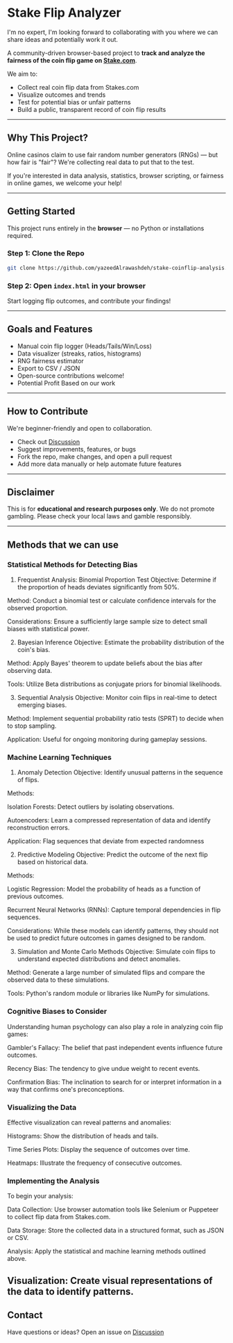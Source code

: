 #  Stake Flip Analyzer

I'm no expert, I'm looking forward to collaborating with you where we can share ideas and potentially work it out.

A community-driven browser-based project to **track and analyze the fairness of the coin flip game on [Stake.com](https://stake.com)**.

We aim to:
- Collect real coin flip data from Stakes.com
- Visualize outcomes and trends
- Test for potential bias or unfair patterns
- Build a public, transparent record of coin flip results

---

##  Why This Project?

Online casinos claim to use fair random number generators (RNGs) — but how fair is "fair"? We're collecting real data to put that to the test.

If you're interested in data analysis, statistics, browser scripting, or fairness in online games, we welcome your help!

---

##  Getting Started

This project runs entirely in the **browser** — no Python or installations required.

### Step 1: Clone the Repo
```bash
git clone https://github.com/yazeedAlrawashdeh/stake-coinflip-analysis.git
```

### Step 2: Open `index.html` in your browser

Start logging flip outcomes, and contribute your findings!

---

##  Goals and Features

-  Manual coin flip logger (Heads/Tails/Win/Loss)
-  Data visualizer (streaks, ratios, histograms)
-  RNG fairness estimator
-  Export to CSV / JSON
-  Open-source contributions welcome!
-  Potential Profit Based on our work

---

##  How to Contribute

We're beginner-friendly and open to collaboration.

- Check out [Discussion](discussions.md)
- Suggest improvements, features, or bugs
- Fork the repo, make changes, and open a pull request
- Add more data manually or help automate future features

---

##  Disclaimer

This is for **educational and research purposes only**. We do not promote gambling. Please check your local laws and gamble responsibly.

---
## Methods that we can use
### Statistical Methods for Detecting Bias

1. Frequentist Analysis: Binomial Proportion Test
Objective: Determine if the proportion of heads deviates significantly from 50%.

Method: Conduct a binomial test or calculate confidence intervals for the observed proportion.

Considerations: Ensure a sufficiently large sample size to detect small biases with statistical power.

2. Bayesian Inference
Objective: Estimate the probability distribution of the coin's bias.

Method: Apply Bayes' theorem to update beliefs about the bias after observing data.

Tools: Utilize Beta distributions as conjugate priors for binomial likelihoods. 

3. Sequential Analysis
Objective: Monitor coin flips in real-time to detect emerging biases.

Method: Implement sequential probability ratio tests (SPRT) to decide when to stop sampling.

Application: Useful for ongoing monitoring during gameplay sessions.

### Machine Learning Techniques
1. Anomaly Detection
Objective: Identify unusual patterns in the sequence of flips.

Methods:

Isolation Forests: Detect outliers by isolating observations.

Autoencoders: Learn a compressed representation of data and identify reconstruction errors.

Application: Flag sequences that deviate from expected randomness

2. Predictive Modeling
Objective: Predict the outcome of the next flip based on historical data.

Methods:

Logistic Regression: Model the probability of heads as a function of previous outcomes.

Recurrent Neural Networks (RNNs): Capture temporal dependencies in flip sequences.

Considerations: While these models can identify patterns, they should not be used to predict future outcomes in games designed to be random.

3. Simulation and Monte Carlo Methods
Objective: Simulate coin flips to understand expected distributions and detect anomalies.

Method: Generate a large number of simulated flips and compare the observed data to these simulations.

Tools: Python's random module or libraries like NumPy for simulations.


### Cognitive Biases to Consider
Understanding human psychology can also play a role in analyzing coin flip games:

Gambler's Fallacy: The belief that past independent events influence future outcomes.

Recency Bias: The tendency to give undue weight to recent events.

Confirmation Bias: The inclination to search for or interpret information in a way that confirms one's preconceptions.


### Visualizing the Data
Effective visualization can reveal patterns and anomalies:

Histograms: Show the distribution of heads and tails.

Time Series Plots: Display the sequence of outcomes over time.

Heatmaps: Illustrate the frequency of consecutive outcomes.

### Implementing the Analysis
To begin your analysis:

Data Collection: Use browser automation tools like Selenium or Puppeteer to collect flip data from Stakes.com.

Data Storage: Store the collected data in a structured format, such as JSON or CSV.

Analysis: Apply the statistical and machine learning methods outlined above.

Visualization: Create visual representations of the data to identify patterns.
---

##  Contact

Have questions or ideas? Open an issue on [Discussion](discussions.md)
